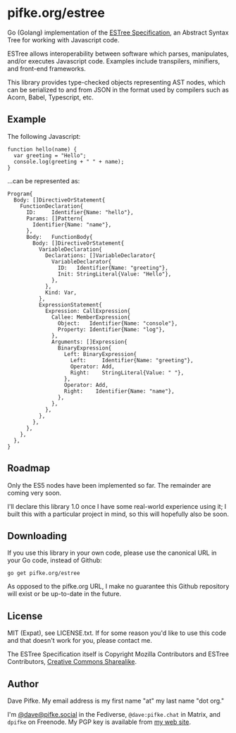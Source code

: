 # pifke.org/estree

Go (Golang) implementation of the [ESTree Specification](https://github.com/estree/estree),
an Abstract Syntax Tree for working with Javascript code.

ESTree allows interoperability between software which parses, manipulates,
and/or executes Javascript code.  Examples include transpilers, minifiers, and
front-end frameworks.

This library provides type-checked objects representing AST nodes, which can
be serialized to and from JSON in the format used by compilers such as Acorn,
Babel, Typescript, etc.

## Example

The following Javascript:

```
function hello(name) {
  var greeting = "Hello";
  console.log(greeting + " " + name);
}
```

...can be represented as:

```
Program{
  Body: []DirectiveOrStatement{
    FunctionDeclaration{
      ID:     Identifier{Name: "hello"},
      Params: []Pattern{
        Identifier{Name: "name"},
      },
      Body:   FunctionBody{
        Body: []DirectiveOrStatement{
          VariableDeclaration{
            Declarations: []VariableDeclarator{
              VariableDeclarator{
                ID:   Identifier{Name: "greeting"},
                Init: StringLiteral{Value: "Hello"},
              },
            },
            Kind: Var,
          },
          ExpressionStatement{
            Expression: CallExpression{
              Callee: MemberExpression{
                Object:   Identifier{Name: "console"},
                Property: Identifier{Name: "log"},
              },
              Arguments: []Expression{
                BinaryExpression{
                  Left: BinaryExpression{
                    Left:     Identifier{Name: "greeting"},
                    Operator: Add,
                    Right:    StringLiteral{Value: " "},
                  },
                  Operator: Add,
                  Right:    Identifier{Name: "name"},
                },
              },
            },
          },
        },
      },
    },
  },
}
```

## Roadmap

Only the ES5 nodes have been implemented so far.  The remainder are coming
very soon.

I'll declare this library 1.0 once I have some real-world experience using it;
I built this with a particular project in mind, so this will hopefully also be
soon.

## Downloading

If you use this library in your own code, please use the canonical URL in your
Go code, instead of Github:

```
go get pifke.org/estree
```

As opposed to the pifke.org URL, I make no guarantee this Github repository
will exist or be up-to-date in the future.

## License

MIT (Expat), see LICENSE.txt.  If for some reason you'd like to use this code
and that doesn't work for you, please contact me.

The ESTree Specification itself is Copyright Mozilla Contributors and ESTree
Contributors, [Creative Commons Sharealike](https://creativecommons.org/licenses/by-sa/2.5/).

## Author

Dave Pifke.  My email address is my first name "at" my last name "dot org."

I'm [@dave@pifke.social](https://pifke.social/dave) in the Fediverse,
`@dave:pifke.chat` in Matrix, and `dpifke` on Freenode.  My PGP key is
available from [my web site](https://pifke.org/dpifke.asc).
